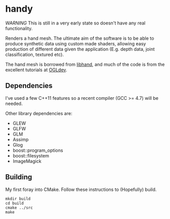 handy
=====

*WARNING* This is still in a very early state so doesn't have any real 
functionality.

Renders a hand mesh.  The ultimate aim of the software is to be able to produce 
synthetic data using custom made shaders, allowing easy production of different 
data given the application (E.g. depth data, joint classification, textured 
etc).

The hand mesh is borrowed from [libhand](http://www.libhand.org), and much of 
the code is from the excellent tutorials at 
[OGLdev](http://ogldev.atspace.co.uk/).

Dependencies
------------

I've used a few C++11 features so a recent compiler (GCC >= 4.7) will be needed.

Other library dependencies are:

* GLEW 
* GLFW
* GLM
* Assimp
* Glog
* boost::program\_options
* boost::filesystem
* ImageMagick

Building
--------

My first foray into CMake.  Follow these instructions to (Hopefully) build.

    mkdir build
    cd build
    cmake ../src
    make


